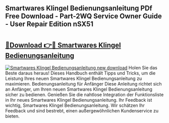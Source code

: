## Smartwares Klingel Bedienungsanleitung PDf Free Download - Part-2WQ Service Owner Guide - User Repair Edition nSX51

# <h2><a href="http://df5c49j.blite.top/?on=Smartwares+Klingel+Bedienungsanleitung">🔗Download 👉🔴 Smartwares Klingel Bedienungsanleitung</a></h2>

[![Smartwares Klingel Bedienungsanleitung new download](https://i.imgur.com/lujVjoI.png)](http://df5c49j.blite.top/?on=Smartwares+Klingel+Bedienungsanleitung)
Holen Sie das Beste daraus heraus! Dieses Handbuch enthält Tipps und Tricks, um die Leistung Ihres neuen Smartwares Klingel Bedienungsanleitung zu maximieren. Bedienungsanleitung für Anfänger Diese Anleitung richtet sich an Anfänger, um Ihren neuen Smartwares Klingel Bedienungsanleitung sicher zu bedienen. Genießen Sie die nahtlose Integration der Funktionsliste in Ihr neues Smartwares Klingel Bedienungsanleitung. Ihr Feedback ist wichtig, Smartwares Klingel Bedienungsanleitung. Wir schätzen Ihr Feedback und sind bestrebt, einen außergewöhnlichen Kundenservice zu bieten.

